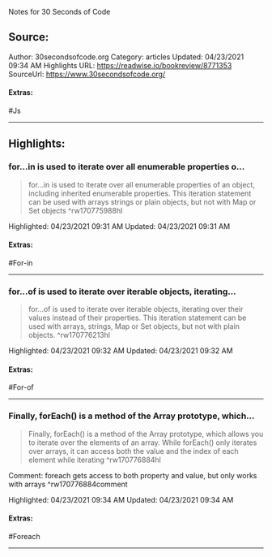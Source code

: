 Notes for 30 Seconds of Code

## Source:
Author: 30secondsofcode.org
Category: articles
Updated: 04/23/2021 09:34 AM
Highlights URL: https://readwise.io/bookreview/8771353
SourceUrl: https://www.30secondsofcode.org/


#### Extras:
#Js

 
-----
 ## Highlights:

### for...in is used to iterate over all enumerable properties o...
>for...in is used to iterate over all enumerable properties of an object, including inherited enumerable properties. This iteration statement can be used with arrays strings or plain objects, but not with Map or Set objects ^rw170775988hl


Highlighted: 04/23/2021 09:31 AM
Updated: 04/23/2021 09:31 AM


#### Extras:
#For-in


------

### for...of is used to iterate over iterable objects, iterating...
>for...of is used to iterate over iterable objects, iterating over their values instead of their properties. This iteration statement can be used with arrays, strings, Map or Set objects, but not with plain objects. ^rw170776213hl


Highlighted: 04/23/2021 09:32 AM
Updated: 04/23/2021 09:32 AM


#### Extras:
#For-of


------

### Finally, forEach() is a method of the Array prototype, which...
>Finally, forEach() is a method of the Array prototype, which allows you to iterate over the elements of an array. While forEach() only iterates over arrays, it can access both the value and the index of each element while iterating ^rw170776884hl

Comment: foreach gets access to both property and value, but only works with arrays ^rw170776884comment

Highlighted: 04/23/2021 09:34 AM
Updated: 04/23/2021 09:34 AM


#### Extras:
#Foreach 


------

